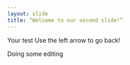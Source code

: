 ```yaml
---
layout: slide
title: “Welcome to our second slide!”
---
```

Your test
Use the left arrow to go back!

Doing some editing
